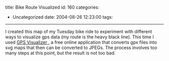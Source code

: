 title: Bike Route Visualized
id: 160
categories:
  - Uncategorized
date: 2004-08-26 12:23:00
tags:
---

I created this map of my Tuesday bike ride to experiment with different ways to visualize gps data (my route is the heavy black line). This time I used [GPS Visualizer ](http://www.gpsvisualizer.com/) , a free online application that converts gpx files into svg maps that then can be converted to JPEGs. The process involves too many steps at this point, but the result is not too bad. <!--break-->